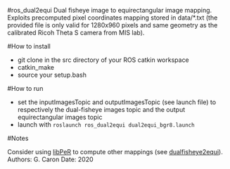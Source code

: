 #ros_dual2equi
Dual fisheye image to equirectangular image mapping. Exploits precomputed pixel coordinates mapping stored in data/*.txt (the provided file is only valid for 1280x960 pixels and same geometry as the calibrated Ricoh Theta S camera from MIS lab).

#How to install

- git clone in the src directory of your ROS catkin workspace 
- catkin_make
- source your setup.bash

#How to run

- set the inputImagesTopic and outputImagesTopic (see launch file) to respectively the dual-fisheye images topic and the output equirectangular images topic
- launch with `roslaunch ros_dual2equi dual2equi_bgr8.launch`

#Notes

Consider using [libPeR](https://github.com/PerceptionRobotique/libPeR_base) to compute other mappings (see [dualfisheye2equi](https://github.com/PerceptionRobotique/dualfisheye2equi)).
Authors: G. Caron
Date: 2020

